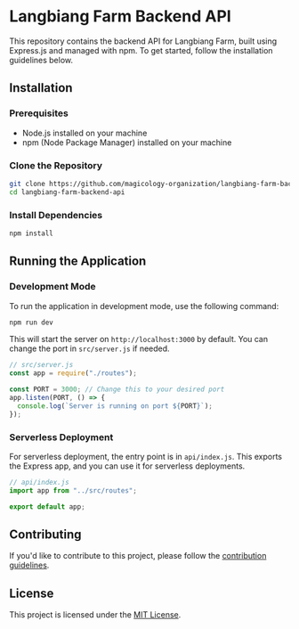 # Langbiang Farm Backend API

This repository contains the backend API for Langbiang Farm, built using Express.js and managed with npm. To get started, follow the installation guidelines below.

## Installation

### Prerequisites

- Node.js installed on your machine
- npm (Node Package Manager) installed on your machine

### Clone the Repository

```bash
git clone https://github.com/magicology-organization/langbiang-farm-backend-api.git
cd langbiang-farm-backend-api
```

### Install Dependencies

```bash
npm install
```

## Running the Application

### Development Mode

To run the application in development mode, use the following command:

```bash
npm run dev
```

This will start the server on `http://localhost:3000` by default. You can change the port in `src/server.js` if needed.

```javascript
// src/server.js
const app = require("./routes");

const PORT = 3000; // Change this to your desired port
app.listen(PORT, () => {
  console.log(`Server is running on port ${PORT}`);
});
```

### Serverless Deployment

For serverless deployment, the entry point is in `api/index.js`. This exports the Express app, and you can use it for serverless deployments.

```javascript
// api/index.js
import app from "../src/routes";

export default app;
```

## Contributing

If you'd like to contribute to this project, please follow the [contribution guidelines](CONTRIBUTING.md).

## License

This project is licensed under the [MIT License](LICENSE).
